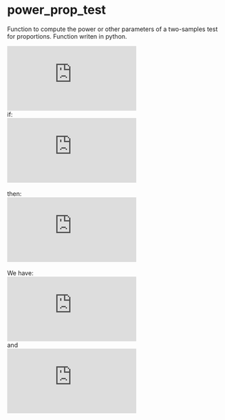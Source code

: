 # power_prop_test
Function to compute the power or other parameters of a two-samples test for proportions. Function writen in python.

![](http://latex.codecogs.com/gif.latex?p_o%20%3D%20%5Cfrac%7Bp_1n_1%20&plus;%20p_2n_2%7D%7Bn_1%20&plus;%20n_2%7D)
<br>
if:
<br>
![](http://latex.codecogs.com/gif.latex?n_1%20%3D%20n_2%20%3D%20n)
<br>
<br>
then:
<br>
![](http://latex.codecogs.com/gif.latex?p_o%20%3D%20%5Cfrac%7Bp_1%20&plus;%20p_2%7D%7B2%7D)
<br>
<br>
We have:
<br>
![](http://latex.codecogs.com/gif.latex?Z_c%20%3D%20p_1%20&plus;%20Z_%5Calpha%5Csqrt%7B%20p_o%281%20-%20p_o%29%20*%20%282/n%29%20%7D%20%3D%20p_1%20&plus;%20Z_%5Calpha%5Csqrt%7B%20%5Cfrac%7Bp_1%20&plus;%20p_2%7D%7B2%7D%281%20-%20%5Cfrac%7Bp_1%20&plus;%20p_2%7D%7B2%7D%20%29%20*%20%5Cfrac%7B2%7D%7Bn%7D%7D%20%281%29)
<br>
and
<br>
![](http://latex.codecogs.com/gif.latex?Z_c%20%3D%20p_2%20-%20Z_%5Cbeta%5Csqrt%7B%20%5Cfrac%7Bp_1%281%20-%20p_1%29%7D%7Bn%7D%20&plus;%20%5Cfrac%7Bp_2%281%20-%20p_2%29%7D%7Bn%7D%20%7D%20%3D%20p_2%20-%20Z_%5Cbeta%5Csqrt%7B%20%28%20p_1%281%20-%20p_1%29%20&plus;%20p_2%281%20-%20p_2%29%20%29%20%5Cfrac%7B1%7D%7Bn%7D%20%7D%20%282%29)
<br>

